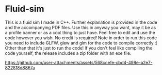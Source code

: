 # Fluid-sim
This is a fluid sim I made in C++. Further explanation is provided in the code and the accompanying PDF files.
Use this in anyway you want, may it be as a profile banner or as a cool thing to just have. Feel free to edit and use the code however you wish. No credit is required!
Note in order to run this code you need to include GLFW, glew and glm for the code to compile correctly :) Other than that it's just to run the code!
If you don't feel like compiling the code yourself, the release includes a zip folder with an exe file.

https://github.com/user-attachments/assets/568ccefe-cbd4-498e-a2e7-822818d8867a
